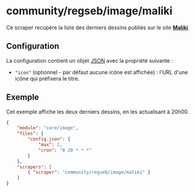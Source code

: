 # community/regseb/image/maliki

Ce scraper recupère la liste des derniers dessins publiés sur le site
**[Maliki](https://maliki.com/strips/)**.

## Configuration

La configuration contient un objet
[JSON](https://www.json.org/json-fr.html "JavaScript Object Notation") avec la
propriété suivante :

- `"icon"` (optionnel - par défaut aucune icône est affichée) : l'URL d'une
  icône qui préfixera le titre.

## Exemple

Cet exemple affiche les deux derniers dessins, en les actualisant à 20h00.

```JSON
{
    "module": "core/image",
    "files": {
        "config.json": {
            "max": 2,
            "cron": "0 20 * * *"
        }
    },
    "scrapers": [
        { "scraper": "community/regseb/image/maliki" }
    ]
}
```
